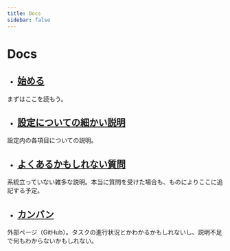 ```yaml
---
title: Docs
sidebar: false
---
```


# Docs

* ## [始める](/docs/getting-started/)
まずはここを読もう。
* ## [設定についての細かい説明](/docs/settings)
設定内の各項目についての説明。
* ## [よくあるかもしれない質問](/docs/faq/)
系統立っていない雑多な説明。本当に質問を受けた場合も、ものによりここに追記する予定。
* ## [カンバン](https://github.com/orgs/hiyok0/projects/1/views/1)
外部ページ（GitHub）。タスクの進行状況とかわかるかもしれないし、説明不足で何もわからないかもしれない。
